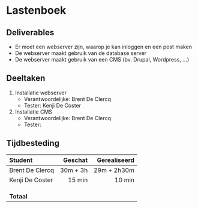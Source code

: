 # Lastenboek

## Deliverables

<!-- Som hier de concrete eindresultaten op die je voor deze opdracht moet opleveren. -->

- Er moet een webserver zijn, waarop je kan inloggen en een post maken
- De webserver maakt gebruik van de database server
- De webserver maakt gebruik van een CMS (bv. Drupal, Wordpress, ...)

## Deeltaken

<!-- Som hier de deeltaken voor deze opdracht op en duid voor elk een verantwoordelijke en tester aan. Vermeld ook afhankelijkheden tussen deeltaken als die er zijn. Elke deeltaak wordt een kaartje op het kanban-bord! -->

1. Installatie webserver
   - Verantwoordelijke: Brent De Clercq
   - Tester: Kenji De Coster
2. Installatie CMS
   - Verantwoordelijke: Brent De Clercq
   - Tester: <!-- Naam: iemand anders dan de verantwoordelijk! -->

## Tijdbesteding

| Student         |  Geschat | Gerealiseerd |
| :-------------- | -------: | -----------: |
| Brent De Clercq | 30m + 3h |  29m + 2h30m |
| Kenji De Coster |   15 min |       10 min |
| <!-- NAAM -->   |          |              |
| <!-- NAAM -->   |          |              |
| <!-- NAAM -->   |          |              |
| **Totaal**      |          |              |

<!-- Voeg na oplevering van de taak een schermafbeelding van rapport tijdbesteding voor deze taak toe. -->
